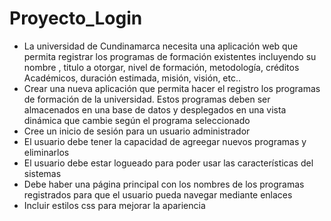 # Proyecto_Login
* La universidad de Cundinamarca necesita una aplicación web que permita registrar los programas de formación existentes incluyendo su nombre , titulo a otorgar, nivel de formación, metodología, créditos Académicos, duración estimada, misión, visión, etc..     
* Crear una nueva aplicación que permita hacer el registro los programas de formación de la universidad. Estos programas deben ser almacenados en una base de datos y desplegados en una vista dinámica que cambie según el programa seleccionado    
* Cree un inicio de sesión para un usuario administrador
* El usuario debe tener la capacidad de agreegar nuevos programas y eliminarlos    
* El usuario debe estar logueado para poder usar las características del sistemas      
* Debe haber una página principal con los nombres de los programas registrados para que el usuario pueda navegar mediante enlaces    
* Incluir estilos css para mejorar la apariencia

